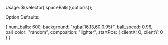 Usage:
$(selector).spaceBalls({options});

Option Defaults:

{
    num_balls: 600,
    background: "rgba(16,13,60,0.95)",
    ball_speed: 0.96,
    ball_color: "random",
    composition: "lighter",
    startPos: {
        clientX: 0,
        clientY: 0
    }
}
